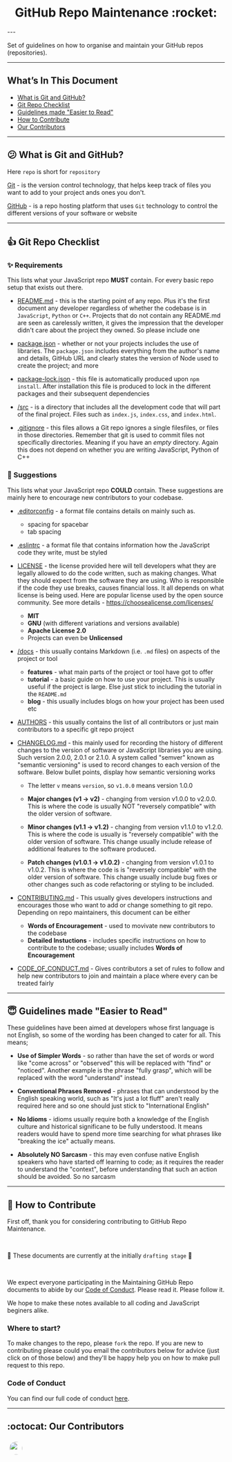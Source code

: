<h1 align="center"> GitHub Repo Maintenance :rocket: </h1>
---

Set of guidelines on how to organise and maintain your GitHub repos (repositories).

---

## What’s In This Document

- [What is Git and GitHub?](#-what-is-git-and-github?)
- [Git Repo Checklist](#-git-repo-checklist)
- [Guidelines made "Easier to Read"](#-Guidelines-made-"Easier-to-Read")
- [How to Contribute](#-how-to-contribute)
- [Our Contributors](#-our-contributors)


---

## :confused: What is Git and GitHub?

Here `repo` is short for `repository`

[Git](#Git) - is the version control technology, that helps keep track of files you want to add to your project ands ones you don't.


[GitHub](#GitHub) - is a repo hosting platform that uses `Git` technology to control the different versions of your software or website

---

## :+1: Git Repo Checklist

### :sparkles: Requirements

This lists what your JavaScript repo **MUST** contain. For every basic repo setup that exists out there.

- [README.md](#readme.md) - this is the starting point of any repo. Plus it's the first document any developer regardless of whether the codebase is in `JavaScript`, `Python` or `C++`. Projects that do not contain any README.md are seen as carelessly written, it gives the impression that the developer didn't care about the project they owned. So please include one

- [package.json](#package.json) - whether or not your projects includes the use of libraries. The `package.json` includes everything from the author's name and details, GitHub URL and clearly states the version of Node used to create the project; and more

- [package-lock.json]() - this file is automatically produced upon `npm install`. After installation this file is produced to lock in the different packages and their subsequent dependencies

- [/src]() - is a directory that includes all the development code that will part of the final project. Files such as `index.js`, `index.css`, and `index.html`.

- [.gitignore]() - this files allows a Git repo ignores a single filesfiles, or files in those directories. Remember that git is used to commit files not specifically directories. Meaning if you have an _empty_ directory. Again this does not depend on whether you are writing JavaScript, Python of C++

### :star2: Suggestions

This lists what your JavaScript repo **COULD** contain. These suggestions are mainly here to encourage new contributors to your codebase.

- [.editorconfig]() - a format file contains details on mainly such as.
  - spacing for spacebar
  - tab spacing

- [.eslintrc]() - a format file that contains information how the JavaScript code they write, must be styled

- [LICENSE]() - the license provided here will tell developers what they are legally allowed to do the code written, such as making changes. What they should expect from the software they are using. Who is responsible if the code they use breaks, causes financial loss. It all depends on what license is being used. Here are popular license used by the open source community. See more details - https://choosealicense.com/licenses/
  - **MIT**
  - **GNU** (with different variations and versions available)
  - **Apache License 2.0**
  - Projects can even be **Unlicensed**

- [/docs]() - this usually contains Markdown (i.e. `.md` files) on aspects of the project or tool
  - **features** - what main parts of the project or tool have got to offer
  - **tutorial** - a basic guide on how to use your project. This is usually useful if the project is large. Else just stick to including the tutorial in the `README.md`
  - **blog** - this usually includes blogs on how your project has been used etc

- [AUTHORS]() - this usually contains the list of all contributors or just main contributors to a specific git repo project

- [CHANGELOG.md]() - this mainly used for recording the history of different changes to the version of software or JavaScript libraries you are using. Such version 2.0.0, 2.0.1 or 2.1.0. A system called "semver" known as "semantic versioning" is used to record changes to each version of the software. Below bullet points, display how semantic versioning works
  - The letter `v` means `version`, so `v1.0.0` means version 1.0.0

  - **Major changes (v1 -> v2)** - changing from version v1.0.0 to v2.0.0. This is where the code is usually NOT "reversely compatible" with the older version of software.

  - **Minor changes (v1.1 -> v1.2)** - changing from version v1.1.0 to v1.2.0. This is where the code is usually is "reversely compatible" with the older version of software. This change usually include release of additional features to the software produced.

  - **Patch changes (v1.0.1 -> v1.0.2)** - changing from version v1.0.1 to v1.0.2. This is where the code is is "reversely compatible" with the older version of software. This change usually include bug fixes or other changes such as code refactoring or styling to be included.


- [CONTRIBUTING.md]() - This usually gives developers instructions and encourages those who want to add or change something to git repo. Depending on repo maintainers, this document can be either 
  - **Words of Encouragement** - used to movivate new contributors to the codebase
  - **Detailed Instuctions** -  includes specific instructions on how to contribute to the codebase; usually includes **Words of Encouragement**

- [CODE_OF_CONDUCT.md]() - Gives contributors a set of rules to follow and help new contributors to join and maintain a place where every can be treated fairly

---

## :innocent: Guidelines made "Easier to Read"
These guidelines have been aimed at developers whose first language is not English, so some of the wording has been changed to cater for all. This means;

- **Use of Simpler Words** - so rather than have the set of words or word like "come across" or "observed" this will be replaced with "find" or "noticed". Another example is the phrase "fully grasp", which will be replaced with the word "understand" instead.

- **Conventional Phrases Removed** - phrases that can understood by the English speaking world, such as "It's just a lot fluff" aren't really required here and so one should just stick to "International English"

- **No Idioms** - idioms usually require both a knowledge of the English culture and historical significane to be fully understood. It means readers would have to spend more time searching for what phrases like "breaking the ice" actually means.

- **Absolutely NO Sarcasm** -  this may even confuse native English speakers who have started off learning to code; as it requires the reader to understand the "context", before understanding that such an action should be avoided. So no sarcasm

---

## 🤝 How to Contribute

First off, thank you for considering contributing to GitHub Repo Maintenance. 

<br>

:see_no_evil: These documents are currently at the initially `drafting stage` :see_no_evil:

<br>

We expect everyone participating in the Maintaining GitHub Repo documents to abide by our [Code of Conduct](CODE_OF_CONDUCT.md). Please read it. Please follow it.

We hope to make these notes available to all coding and JavaScript beginers alike.

### Where to start?

To make changes to the repo, please `fork` the repo. If 
you are new to contributing please could you email the contributors below for advice (just click on of those below) and they'll be happy help you on how to make pull request to this repo.

### Code of Conduct

You can find our full code of conduct [here](CODE_OF_CONDUCT.md).

---

## :octocat: Our Contributors

<a href="https://github.com/anthonytranDev"><img style="display: inline-block;width: 30px; height: 30px; margin: 5px;border-radius: 50%;" src="https://avatars0.githubusercontent.com/u/26009168?s=460&v=4"/></a>